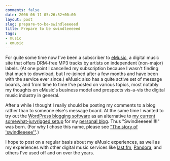 ```yaml
---
comments: false
date: 2006-06-11 05:26:52+00:00
layout: post
slug: prepare-to-be-swindleeeeed
title: Prepare to be swindleeeeed
tags:
- music
- emusic
---
```


For quite some time now I've been a subscriber to [eMusic](http://www.emusic.com/), a digital music site that offers DRM-free MP3 tracks by artists on independent (non-major) labels. (At one point I cancelled my subscription because I wasn't finding that much to download, but I re-joined after a few months and have been with the service ever since.) eMusic also has a quite active set of message boards, and from time to time I've posted on various topics, most notably my thoughts on eMusic's business model and prospects vis-a-vis the digital music industry in general.

After a while I thought I really should be posting my comments to a blog rather than to someone else's message board. At the same time I wanted to try out the [WordPress blogging software](http://wordpress.org/about/) as an alternative to [my current somewhat-juryrigged setup](http://www.hecker.org/site/colophon) for my [personal blog](http://www.hecker.org/). Thus "Swindleeeee!!!!!" was born. (For why I chose this name, please see ["The story of 'swindleeeee'"](http://www.swindleeeee.com/the-story-of-swindleeeee/).)

I hope to post on a regular basis about my eMusic experiences, as well as my experiences with other digital music services like [last.fm](http://last.fm/), [Pandora](http://www.pandora.com/), and others I've used off and on over the years.

